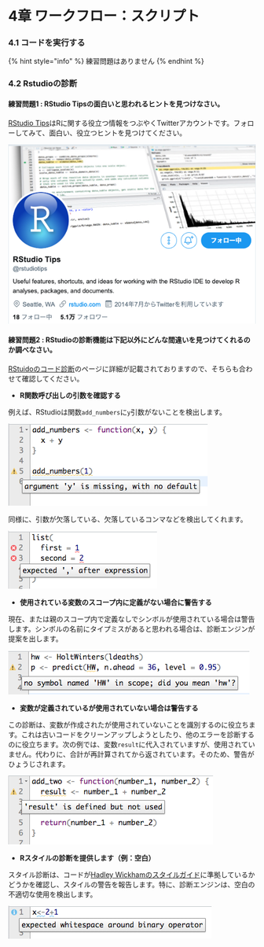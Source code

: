 # 4章 ワークフロー：スクリプト

### 4.1 コードを実行する

{% hint style="info" %}
練習問題はありません
{% endhint %}

### 4.2 Rstudioの診断

#### 練習問題1 : RStudio Tipsの面白いと思われるヒントを見つけなさい。

[RStudio Tips](https://twitter.com/rstudiotips)はRに関する役立つ情報をつぶやくTwitterアカウントです。フォローしてみて、面白い、役立つヒントを見つけてください。

![](.gitbook/assets/sukurnshotto-2019-06-11-230701.png)

#### 練習問題2 : RStudioの診断機能は下記以外にどんな間違いを見つけてくれるのか調べなさい。

[RStuidoのコード診断](https://support.rstudio.com/hc/en-us/articles/205753617-Code-Diagnostics)のページに詳細が記載されておりますので、そちらも合わせて確認してください。

* **R関数呼び出しの引数を確認する**

例えば、​​RStudioは関数`add_numbers`に`y`引数がないことを検出します。

![](.gitbook/assets/01.png)

同様に、引数が欠落している、欠落しているコンマなどを検出してくれます。

![](.gitbook/assets/02.png)

* **使用されている変数のスコープ内に定義がない場合に警告する**

現在、または親のスコープ内で定義なしでシンボルが使用されている場合は警告します。シンボルの名前にタイプミスがあると思われる場合は、診断エンジンが提案を出します。

![](.gitbook/assets/03%20%281%29.png)

* **変数が定義されているが使用されていない場合は警告する**

この診断は、変数が作成されたが使用されていないことを識別するのに役立ちます。これは古いコードをクリーンアップしようとしたり、他のエラーを診断するのに役立ちます。次の例では、変数`result`に代入されていますが、使用されていません。代わりに、合計が再計算されてから返されています。そのため、警告がひょうじされます。 

![](.gitbook/assets/04%20%281%29.png)

* **Rスタイルの診断を提供します（例：空白）**

スタイル診断は、コードが[Hadley Wickhamのスタイルガイド](http://adv-r.had.co.nz/Style.html)に準拠しているかどうかを確認し、スタイルの警告を報告します。特に、診断エンジンは、空白の不適切な使用を検出します。

![](.gitbook/assets/05.png)

